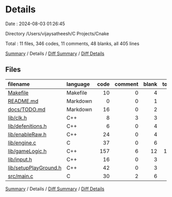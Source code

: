 # Details

Date : 2024-08-03 01:26:45

Directory /Users/vijaysatheesh/C Projects/Cnake

Total : 11 files,  346 codes, 11 comments, 48 blanks, all 405 lines

[Summary](results.md) / Details / [Diff Summary](diff.md) / [Diff Details](diff-details.md)

## Files
| filename | language | code | comment | blank | total |
| :--- | :--- | ---: | ---: | ---: | ---: |
| [Makefile](/Makefile) | Makefile | 10 | 0 | 4 | 14 |
| [README.md](/README.md) | Markdown | 0 | 0 | 1 | 1 |
| [docs/TODO.md](/docs/TODO.md) | Markdown | 16 | 0 | 2 | 18 |
| [lib/clk.h](/lib/clk.h) | C++ | 8 | 3 | 3 | 14 |
| [lib/defenitions.h](/lib/defenitions.h) | C++ | 6 | 0 | 4 | 10 |
| [lib/enableRaw.h](/lib/enableRaw.h) | C++ | 24 | 0 | 4 | 28 |
| [lib/engine.c](/lib/engine.c) | C | 37 | 0 | 6 | 43 |
| [lib/gameLogic.h](/lib/gameLogic.h) | C++ | 157 | 6 | 12 | 175 |
| [lib/input.h](/lib/input.h) | C++ | 16 | 0 | 3 | 19 |
| [lib/setupPlayGround.h](/lib/setupPlayGround.h) | C++ | 42 | 0 | 3 | 45 |
| [src/main.c](/src/main.c) | C | 30 | 2 | 6 | 38 |

[Summary](results.md) / Details / [Diff Summary](diff.md) / [Diff Details](diff-details.md)